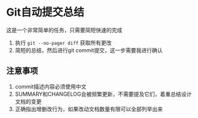 # Git自动提交总结

这是一个非常简单的任务，只需要简短快速的完成

1. 执行 `git --no-pager diff` 获取所有更改
2. 简短的总结，然后进行git commit提交，这一步需要我进行确认

## 注意事项

1. commit描述内容必须使用中文
2. SUMMARY和CHANGELOG会被频繁更新，不需要提及它们，着重总结设计文档的变更
3. 正确指出增删改行为，如果改动文档数量有限可以全部列举出来
